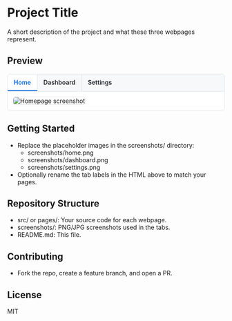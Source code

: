 <!--
README.md
A simple README for a GitHub repo with a tabbed component to display three webpage screenshots.

Notes:
- GitHub's Markdown supports basic HTML, so we use a pure HTML/CSS solution without JS.
- Uses radio inputs + labels to simulate tabs and CSS to show/hide relevant screenshots.
- Replace the image sources (src) with your actual screenshot paths.
-->

# Project Title

A short description of the project and what these three webpages represent.

## Preview

<!-- Tabbed interface -->
<div class="tabs">

  <!-- Tab controls (radio buttons) -->
  <input type="radio" id="tab-1" name="tabs" checked />
  <input type="radio" id="tab-2" name="tabs" />
  <input type="radio" id="tab-3" name="tabs" />

  <!-- Tab labels -->
  <div class="tab-labels">
    <label for="tab-1">Home</label>
    <label for="tab-2">Dashboard</label>
    <label for="tab-3">Settings</label>
  </div>

  <!-- Tab content -->
  <div class="tab-content">
    <section class="panel panel-1">
      <img src="screenshots/home.png" alt="Homepage screenshot" />
    </section>
    <section class="panel panel-2">
      <img src="screenshots/dashboard.png" alt="Dashboard screenshot" />
    </section>
    <section class="panel panel-3">
      <img src="screenshots/settings.png" alt="Settings screenshot" />
    </section>
  </div>
</div>

<!-- Styles: kept inline for GitHub compatibility -->
<style>
  /* Container */
  .tabs {
    border: 1px solid #e1e4e8;
    border-radius: 6px;
    overflow: hidden;
    display: block;
  }

  /* Hide radios but keep accessible */
  .tabs > input[type="radio"] {
    position: absolute;
    opacity: 0;
    pointer-events: none;
  }

  /* Tab labels row */
  .tab-labels {
    display: flex;
    gap: 0;
    border-bottom: 1px solid #e1e4e8;
    background: #f6f8fa;
  }

  .tab-labels label {
    cursor: pointer;
    padding: 10px 14px;
    font-weight: 600;
    color: #24292f;
    border-right: 1px solid #e1e4e8;
    user-select: none;
  }

  .tab-labels label:last-child {
    border-right: 0;
  }

  /* Panels wrapper */
  .tab-content {
    background: #fff;
  }

  .panel {
    display: none;
    padding: 12px;
  }

  /* Active tab highlighting and panel visibility */
  #tab-1:checked ~ .tab-labels label[for="tab-1"],
  #tab-2:checked ~ .tab-labels label[for="tab-2"],
  #tab-3:checked ~ .tab-labels label[for="tab-3"] {
    background: #fff;
    border-bottom: 2px solid #0969da;
    color: #0969da;
  }

  #tab-1:checked ~ .tab-content .panel-1,
  #tab-2:checked ~ .tab-content .panel-2,
  #tab-3:checked ~ .tab-content .panel-3 {
    display: block;
  }

  /* Image sizing */
  .panel img {
    max-width: 100%;
    height: auto;
    border-radius: 6px;
    border: 1px solid #e1e4e8;
  }
</style>

## Getting Started

- Replace the placeholder images in the screenshots/ directory:
  - screenshots/home.png
  - screenshots/dashboard.png
  - screenshots/settings.png
- Optionally rename the tab labels in the HTML above to match your pages.

## Repository Structure

- src/ or pages/: Your source code for each webpage.
- screenshots/: PNG/JPG screenshots used in the tabs.
- README.md: This file.

## Contributing

- Fork the repo, create a feature branch, and open a PR.

## License

MIT
